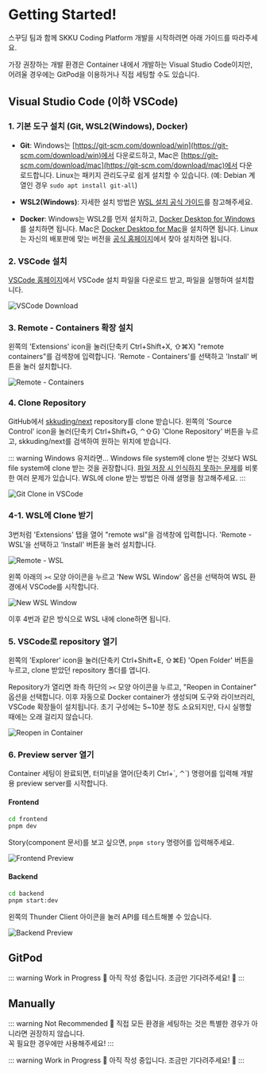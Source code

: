 # Getting Started!

스꾸딩 팀과 함께 SKKU Coding Platform 개발을 시작하려면 아래 가이드를 따라주세요.

가장 권장하는 개발 환경은 Container 내에서 개발하는 Visual Studio Code이지만, 어려울 경우에는 GitPod을 이용하거나 직접 세팅할 수도 있습니다. 

## Visual Studio Code (이하 VSCode)

### 1. 기본 도구 설치 (Git, WSL2(Windows), Docker)

- **Git**: Windows는 [https://git-scm.com/download/win](https://git-scm.com/download/win)에서 다운로드하고, Mac은 [https://git-scm.com/download/mac](https://git-scm.com/download/mac)에서 다운로드합니다.
Linux는 패키지 관리도구로 쉽게 설치할 수 있습니다. (예: Debian 계열인 경우 `sudo apt install git-all`)

- **WSL2(Windows)**: 자세한 설치 방법은 [WSL 설치 공식 가이드](https://docs.microsoft.com/ko-kr/windows/wsl/install)를 참고해주세요.

- **Docker**: Windows는 WSL2를 먼저 설치하고, [Docker Desktop for Windows](https://docs.docker.com/desktop/install/windows-install/)를 설치하면 됩니다. 
Mac은 [Docker Desktop for Mac](https://docs.docker.com/desktop/install/mac-install/)을 설치하면 됩니다.
Linux는 자신의 배포판에 맞는 버전을 [공식 홈페이지](https://docs.docker.com/engine/install/)에서 찾아 설치하면 됩니다.

### 2. VSCode 설치

[VSCode 홈페이지](https://code.visualstudio.com/)에서 VSCode 설치 파일을 다운로드 받고, 파일을 실행하여 설치합니다.

![VSCode Download](vscode-download.png)

### 3. Remote - Containers 확장 설치

왼쪽의 'Extensions' icon을 눌러(단축키 Ctrl+Shift+X, ⇧⌘X) "remote containers"를 검색창에 입력합니다.
'Remote - Containers'를 선택하고 'Install' 버튼을 눌러 설치합니다.

![Remote - Containers](remote-containers.png)

### 4. Clone Repository

GitHub에서 [skkuding/next](https://github.com/skkuding/next) repository를 clone 받습니다.
왼쪽의 'Source Control' icon을 눌러(단축키 Ctrl+Shift+G, ⌃⇧G) 'Clone Repository' 버튼을 누르고, skkuding/next를 검색하여 원하는 위치에 받습니다.

::: warning Windows 유저라면...
Windows file system에 clone 받는 것보다 WSL file system에 clone 받는 것을 권장합니다.
[파일 저장 시 인식하지 못하는 문제](https://github.com/microsoft/WSL/issues/4739)를 비롯한 여러 문제가 있습니다.
WSL에 clone 받는 방법은 아래 셜명을 참고해주세요.
:::

![Git Clone in VSCode](git-clone.png)

### 4-1. WSL에 Clone 받기

3번처럼 'Extensions' 탭을 열어 "remote wsl"을 검색창에 입력합니다.
'Remote - WSL'을 선택하고 'Install' 버튼을 눌러 설치합니다.

![Remote - WSL](remote-wsl.png)

왼쪽 아래의 `><` 모양 아이콘을 누르고 'New WSL Window' 옵션을 선택하여 WSL 환경에서 VSCode를 시작합니다.

![New WSL Window](new-wsl-window.png)

이후 4번과 같은 방식으로 WSL 내에 clone하면 됩니다.

### 5. VSCode로 repository 열기

왼쪽의 'Explorer' icon을 눌러(단축키 Ctrl+Shift+E, ⇧⌘E) 'Open Folder' 버튼을 누르고, clone 받았던 repository 폴더를 엽니다.

Repository가 열리면 좌측 하단의 `><` 모양 아이콘을 누르고, "Reopen in Container" 옵션을 선택합니다.
이후 자동으로 Docker container가 생성되며 도구와 라이브러리, VSCode 확장들이 설치됩니다.
초기 구성에는 5~10분 정도 소요되지만, 다시 실행할 때에는 오래 걸리지 않습니다.

![Reopen in Container](reopen-in-container.png)

### 6. Preview server 열기

Container 세팅이 완료되면, 터미널을 열어(단축키 Ctrl+\`, ⌃\`) 명령어를 입력해 개발용 preview server를 시작합니다.

#### Frontend

```sh
cd frontend
pnpm dev
```

Story(component 문서)를 보고 싶으면, `pnpm story` 명령어를 입력해주세요.

![Frontend Preview](frontend-preview.png)

#### Backend

```sh
cd backend
pnpm start:dev
```

왼쪽의 Thunder Client 아이콘을 눌러 API를 테스트해볼 수 있습니다.

![Backend Preview](backend-preview.png)

## GitPod

::: warning Work in Progress 🚧
아직 작성 중입니다. 조금만 기다려주세요! 🙏
:::

## Manually

::: warning Not Recommended 🤔
직접 모든 환경을 세팅하는 것은 특별한 경우가 아니라면 권장하지 않습니다.  
꼭 필요한 경우에만 사용해주세요!
:::

::: warning Work in Progress 🚧
아직 작성 중입니다. 조금만 기다려주세요! 🙏
:::
